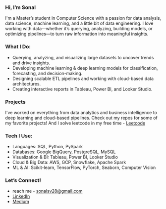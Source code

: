### Hi, I’m Sonal
I'm a Master’s student in Computer Science with a passion for data analysis, data science, machine learning, and a little bit of data engineering. I love working with data—whether it’s querying, analyzing, building models, or optimizing pipelines—to turn raw information into meaningful insights.

  ### What I Do: 
- Querying, analyzing, and visualizing large datasets to uncover trends and drive insights.
- Developing machine learning & deep learning models for classification, forecasting, and decision-making.
- Designing scalable ETL pipelines and working with cloud-based data architectures.
- Creating interactive reports in Tableau, Power BI, and Looker Studio.

### Projects
I've worked on everything from data analytics and business intelligence to deep learning and cloud-based pipelines. Check out my repos for some of my favorite projects!
And I solve leetcode in my free time - [Leetcode](https://leetcode.com/u/sonalvshah/)

###  Tech I Use:
- Languages: SQL, Python, PySpark
- Databases: Google BigQuery, PostgreSQL, MySQL
- Visualization & BI: Tableau, Power BI, Looker Studio
- Cloud & Big Data: AWS, GCP, Snowflake, Apache Spark
- ML & AI: Scikit-learn, TensorFlow, PyTorch, Seaborn, Computer Vision

### Let’s Connect!
- reach me - sonalsv28@gmail.com
- [LinkedIn](https://www.linkedin.com/in/sonalshah2807/)
- [Medium](https://medium.com/@shahsv28)
  


<!---
sonalvshah/sonalvshah is a ✨ special ✨ repository because its `README.md` (this file) appears on your GitHub profile.
You can click the Preview link to take a look at your changes.
--->
